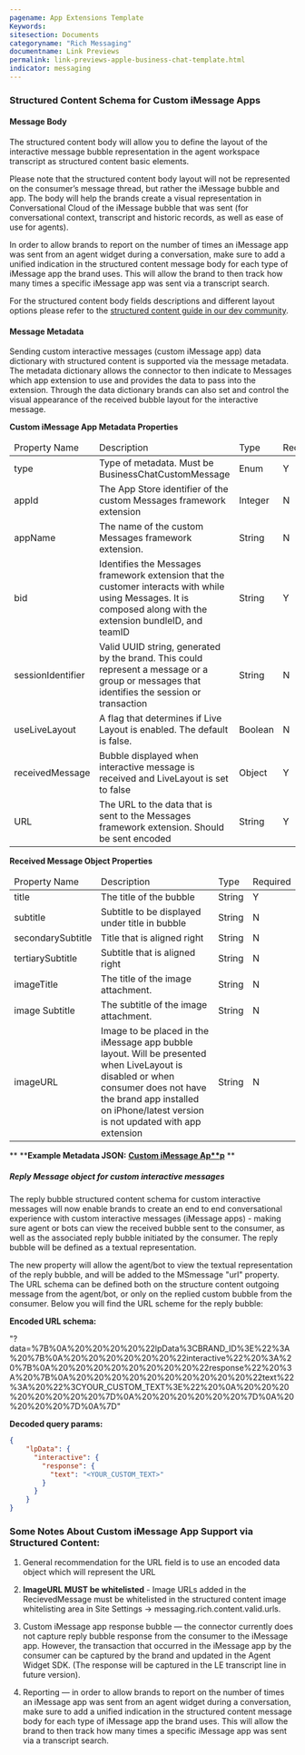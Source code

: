 ```yaml
---
pagename: App Extensions Template
Keywords:
sitesection: Documents
categoryname: "Rich Messaging"
documentname: Link Previews
permalink: link-previews-apple-business-chat-template.html
indicator: messaging
---
```


### Structured Content Schema for Custom iMessage Apps

#### Message Body

The structured content body will allow you to define the layout of the interactive message bubble representation in the agent workspace transcript as structured content basic elements.

Please note that the structured content body layout will not be represented on the consumer’s message thread, but rather the iMessage bubble and app. The body will help the brands create a visual representation in Conversational Cloud of the iMessage bubble that was sent (for conversational context, transcript and historic records, as well as ease of use for agents).

In order to allow brands to report on the number of times an iMessage app was sent from an agent widget during a conversation, make sure to add a unified indication in the structured content message body for each type of iMessage app the brand uses. This will allow the brand to then track how many times a specific iMessage app was sent via a transcript search.

For the structured content body fields descriptions and different layout options please refer to the [structured content guide in our dev community](https://developers.liveperson.com/structured-content-templates.html).

#### Message Metadata

Sending custom interactive messages (custom iMessage app) data dictionary with structured content is supported via the message metadata. The metadata dictionary allows the connector to then indicate to Messages which app extension to use and provides the data to pass into the extension. Through the data dictionary brands can also set and control the visual appearance of the received bubble layout for the interactive message.

**Custom iMessage App Metadata Properties**

<table>
  <thead>
    <td>Property Name</td>
    <td>Description</td>
    <td>Type</td>
    <td>Required</td>
  </thead>
  <tbody>
  <tr>
    <td>type</td>
    <td>Type of metadata.                              Must be BusinessChatCustomMessage </td>
    <td>Enum</td>
    <td>Y</td>
  </tr>
  <tr>
    <td>appId</td>
    <td>The App Store identifier of the custom                                 Messages framework extension </td>
    <td>Integer</td>
    <td>N</td>
  </tr>
  <tr>
    <td>appName</td>
    <td>The name of the custom Messages                               framework extension.</td>
    <td>String</td>
    <td>N</td>
  </tr>
  <tr>
    <td>bid</td>
    <td>Identifies the Messages framework extension that the customer interacts with while using Messages. It is composed along with the extension bundleID, and teamID </td>
    <td>String</td>
    <td>Y</td>
  </tr>
  <tr>
    <td>sessionIdentifier</td>
    <td>Valid UUID string, generated by the brand. This could represent a message or a group or messages that identifies the session or transaction</td>
    <td>String</td>
    <td>N</td>
  </tr>
  <tr>
    <td>useLiveLayout</td>
    <td>A flag that determines if Live Layout is enabled. The default is false.</td>
    <td>Boolean</td>
    <td>N</td>
  </tr>
  <tr>
    <td>receivedMessage</td>
    <td>Bubble displayed when interactive message is received and LiveLayout is set to false</td>
    <td>Object</td>
    <td>Y</td>
  </tr>
  <tr>
    <td>URL</td>
    <td>The URL to the data that is sent to the Messages framework extension. Should be sent encoded</td>
    <td>String</td>
    <td>Y</td>
  </tr>
  </tbody>
</table>

**Received Message Object Properties**

<table>
  <thead>
    <td>Property Name</td>
    <td>Description</td>
    <td>Type</td>
    <td>Required</td>
  </thead>
  <tbody>
  <tr>
    <td>title</td>
    <td>The title of the bubble</td>
    <td>String</td>
    <td>Y</td>
  </tr>
  <tr>
    <td>subtitle</td>
    <td>Subtitle to be displayed under title in bubble </td>
    <td>String</td>
    <td>N</td>
  </tr>
  <tr>
    <td>secondarySubtitle</td>
    <td>Title that is aligned right</td>
    <td>String</td>
    <td>N</td>
  </tr>
  <tr>
    <td>tertiarySubtitle</td>
    <td>Subtitle that is aligned right</td>
    <td>String</td>
    <td>N</td>
  </tr>
  <tr>
    <td>imageTitle</td>
    <td>The title of the image attachment.</td>
    <td>String</td>
    <td>N</td>
  </tr>
  <tr>
    <td>image Subtitle</td>
    <td>The subtitle of the image attachment.</td>
    <td>String</td>
    <td>N</td>
  </tr>
  <tr>
    <td>imageURL</td>
    <td>Image to be placed in the iMessage app bubble layout. Will be presented when LiveLayout is disabled or when consumer does not have the brand app installed on iPhone/latest version is not updated with app extension</td>
    <td>String</td>
    <td>N</td>
  </tr>
  </tbody>
</table>

**
****Example Metadata JSON:** **[Custom iMessage Ap**p](https://docs.google.com/a/liveperson.com/document/d/1Jcm1l0AHo40qojWWQ0Dpcuq5VvsYSxHDrJVac9xqzTM/edit?usp=sharing)**
**

##### Reply Message object for custom interactive messages

The reply bubble structured content schema for custom interactive messages will now enable brands to create an end to end conversational experience with custom interactive messages (iMessage apps) - making sure agent or bots can view the received bubble sent to the consumer, as well as the associated reply bubble initiated by the consumer. The reply bubble will be defined as a textual representation.

The new property will allow the agent/bot to view the textual representation of the reply bubble, and will be added to the MSmessage "url" property. The URL schema can be defined both on the structure content outgoing message from the agent/bot, or only on the replied custom bubble from the consumer. Below you will find the URL scheme for the reply bubble:

**Encoded URL schema:**

"?data=%7B%0A%20%20%20%20%22lpData%3CBRAND_ID%3E%22%3A%20%7B%0A%20%20%20%20%20%20%22interactive%22%20%3A%20%7B%0A%20%20%20%20%20%20%20%20%22response%22%20%3A%20%7B%0A%20%20%20%20%20%20%20%20%20%20%22text%22%3A%20%22%3CYOUR_CUSTOM_TEXT%3E%22%20%0A%20%20%20%20%20%20%20%20%7D%0A%20%20%20%20%20%20%7D%0A%20%20%20%20%7D%0A%7D"

**Decoded query params:**

```json
{
    "lpData": {
      "interactive": {
        "response": {
          "text": "<YOUR_CUSTOM_TEXT>"
        }
      }
    }
}
```

### Some Notes About Custom iMessage App Support via Structured Content:

1. General recommendation for the URL field is to use an encoded data object which will represent the URL

2. **ImageURL MUST be whitelisted** - Image URLs added in the RecievedMessage must be whitelisted in the structured content image whitelisting area in Site Settings → messaging.rich.content.valid.urls.

3. Custom iMessage app response bubble — the connector currently does not capture reply bubble response from the consumer to the iMessage app. However, the transaction that occurred in the iMessage app by the consumer can be captured by the brand and updated in the Agent Widget SDK. (The response will be captured in the LE transcript line in future version).

4. Reporting — in order to allow brands to report on the number of times an iMessage app was sent from an agent widget during a conversation, make sure to add a unified indication in the structured content message body for each type of iMessage app the brand uses. This will allow the brand to then track how many times a specific iMessage app was sent via a transcript search.
